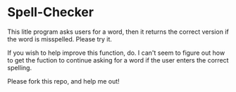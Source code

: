 # Spell-Checker

This litle program asks users for a word, then it returns the correct version if the word is misspelled.
Please try it.

If you wish to help improve this function, do. 
I can't seem to figure out how to get the fuction to continue asking for a word if the user enters the correct spelling.

Please fork this repo, and help me out!
